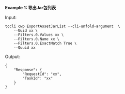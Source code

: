 **Example 1: 导出Jar包列表**



Input: 

```
tccli cwp ExportAssetJarList --cli-unfold-argument  \
    --Uuid xx \
    --Filters.0.Values xx \
    --Filters.0.Name xx \
    --Filters.0.ExactMatch True \
    --Quuid xx
```

Output: 
```
{
    "Response": {
        "RequestId": "xx",
        "TaskId": "xx"
    }
}
```

